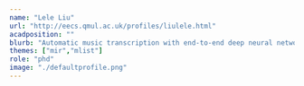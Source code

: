 ```yaml
---
name: "Lele Liu"
url: "http://eecs.qmul.ac.uk/profiles/liulele.html"
acadposition: ""
blurb: "Automatic music transcription with end-to-end deep neural networks"
themes: ["mir","mlist"]
role: "phd"
image: "./defaultprofile.png"
---
```

